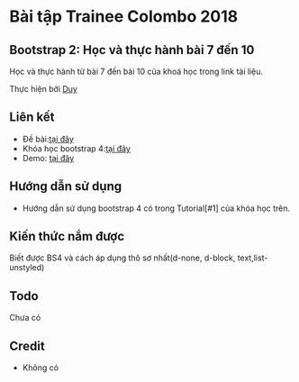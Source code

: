 # Bài tập Trainee Colombo 2018

## Bootstrap 2: Học và thực hành bài 7 đến 10

Học và thực hành từ bài 7 đến bài 10 của khoá học trong link tài liệu.

Thực hiện bởi [Duy](https://github.com/DoVanDuyHedspi)

## Liên kết

- Đề bài:[tại đây](https://docs.google.com/spreadsheets/d/1AcPRWhkGZsbpEEnysr7i6qq9YZHvAOyGe_X_DFYu2TE/edit?ts=5a7807d7#gid=1068631537)
- Khóa học bootstrap 4:[tại đây](https://www.youtube.com/playlist?list=PLUoqTnNH-2XyNhhLuYrrmrmV46jVw6RHF)
- Demo: [tại đây](https://dovanduyhedspi.github.io/BS4StartupSite_DVDUY/)

## Hướng dẫn sử dụng 

- Hướng dẫn sử dụng bootstrap 4 có trong Tutorial[#1] của khóa học trên.

## Kiến thức nắm được

Biết được BS4 và cách áp dụng thô sơ nhất(d-none, d-block, text,list-unstyled)

## Todo

Chưa có

## Credit

- Không có